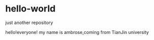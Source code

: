# hello-world
just another repository

hello!everyone!
my name is ambrose,coming from TianJin university
